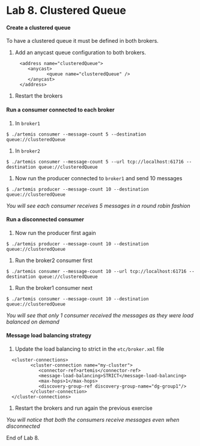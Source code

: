 Lab 8. Clustered Queue
===
#### Create a clustered queue
To have a clustered queue it must be defined in both brokers.
1. Add an anycast queue configuration to both brokers.
```
     <address name="clusteredQueue">
        <anycast>
               <queue name="clusteredQueue" />
        </anycast>
     </address>
```
1. Restart the brokers

#### Run a consumer connected to each broker
1. In `broker1`
```
$ ./artemis consumer --message-count 5 --destination queue://clusteredQueue
```
1. In `broker2`
```
$ ./artemis consumer --message-count 5 --url tcp://localhost:61716 --destination queue://clusteredQueue
```
1. Now run the producer connected to `broker1` and send 10 messages
```
$ ./artemis producer --message-count 10 --destination queue://clusteredQueue
```
*You will see each consumer receives 5 messages in a round robin fashion*

#### Run a disconnected consumer
1. Now run the producer first again
```
$ ./artemis producer --message-count 10 --destination queue://clusteredQueue
```
1. Run the broker2 consumer first
```
$ ./artemis consumer --message-count 10 --url tcp://localhost:61716 --destination queue://clusteredQueue
```
1. Run the broker1 consumer next
```
$ ./artemis consumer --message-count 10 --destination queue://clusteredQueue
```
*You will see that only 1 consumer received the messages as they were load balanced on demand*

#### Message load balancing strategy
1. Update the load balancing to strict in the `etc/broker.xml` file
```
  <cluster-connections>
         <cluster-connection name="my-cluster">
            <connector-ref>artemis</connector-ref>
            <message-load-balancing>STRICT</message-load-balancing>
            <max-hops>1</max-hops>
            <discovery-group-ref discovery-group-name="dg-group1"/>
         </cluster-connection>
  </cluster-connections>
```
1. Restart the brokers and run again the previous exercise

  *You will notice that both the consumers receive messages even when disconnected*

End of Lab 8.
